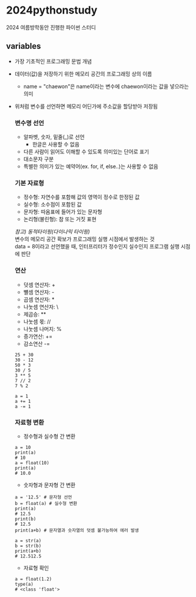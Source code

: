 # 2024pythonstudy
2024 여름방학동안 진행한 파이썬 스터디

## variables
* 가장 기초적인 프로그래밍 문법 개념
* 데이터(값)을 저장하기 위한 메모리 공간의 프로그래밍 상의 이름
  * name = "chaewon"은 name이라는 변수에 chaewon이라는 값을 넣으라는 의미
* 위처럼 변수를 선언하면 메모리 어딘가에 주소값을 할당받아 저장됨

  ### 변수명 선언
  * 알파벳, 숫자, 밑줄(_)로 선언
      * 한글은 사용할 수 없음
  * 다른 사람이 읽어도 이해할 수 있도록 의미있는 단어로 표기
  * 대소문자 구분
  * 특별한 의미가 있는 예약어(ex. for, if, else..)는 사용할 수 없음

  ### 기본 자료형
  * 정수형: 자연수를 포함해 값의 영역이 정수로 한정된 값
  * 실수형: 소수점이 포함된 값
  * 문자형: 따옴표에 들어가 있는 문자형
  * 논리형(불린형): 참 또는 거짓 표현

  _참고) 동적타이핑(다이나믹 타이핑)_ <br>
  변수의 메모리 공간 확보가 프로그래밍 실행 시점에서 발생하는 것 <br>
  data = 8이라고 선언했을 때, 인터프리터가 정수인지 실수인지 프로그램 실행 시점에 판단 <br>

  ### 연산
  * 덧셈 연산자: +
  * 뺼셈 연산자: -
  * 곱셈 연산자: \*
  * 나눗셈 연산자: \\
  * 제곱승: \**
  * 나눗셈 몫: //
  * 나눗셈 나머지: %
  * 증가연산: +=
  * 감소연산 -=

  ~~~
  25 + 30
  30 - 12
  50 * 3
  30 / 5
  3 ** 5
  7 // 2
  7 % 2
  
  a = 1
  a += 1
  a -= 1
  ~~~

  ### 자료형 변환
  * 정수형과 실수형 간 변환
  ~~~
  a = 10
  print(a)
  # 10
  a = float(10)
  print(a)
  # 10.0
  ~~~

  * 숫자형과 문자형 간 변환
  ~~~
  a = '12.5' # 문자형 선언
  b = float(a) # 실수형 변환
  print(a)
  # 12.5
  print(b)
  # 12.5
  print(a+b) # 문자열과 숫자열의 덧셈 불가능하여 에러 발생

  a = str(a)
  b = str(b)
  print(a+b)
  # 12.512.5
  ~~~

  * 자료형 확인
  ~~~
  a = float(1.2)
  type(a)
  # <class 'float'>
  ~~~
  
